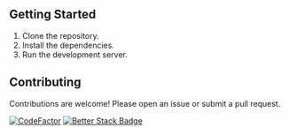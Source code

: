 ## Getting Started

1. Clone the repository.
2. Install the dependencies.
3. Run the development server.

## Contributing
 Contributions are welcome! Please open an issue or submit a pull request. 


[![CodeFactor](https://www.codefactor.io/repository/github/astro-birb/website/badge)](https://www.codefactor.io/repository/github/astro-birb/website) [![Better Stack Badge](https://uptime.betterstack.com/status-badges/v3/monitor/yhnd.svg)](https://uptime.betterstack.com/?utm_source=status_badge)
